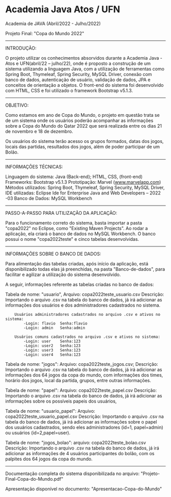 # Academia Java Atos / UFN

Academia de JAVA (Abril/2022 - Julho/2022)

Projeto Final: "Copa do Mundo 2022"

-------------------------------------------------------------------------
INTRODUÇÃO:

O projeto utilizar os conhecimentos absorvidos durante a Academia Java -
Atos e UFN(abril/22 – julho/22), onde é proposto a construção de um sistema
utilizando a linguagem Java, com a utilização de ferramentas como Spring Boot,
Thymeleaf, Spring Security, MySQL Driver, conexão com banco de dados, 
autenticação de usuário, validação de dados, JPA e conceitos de orientação
a objetos. O front-end do sistema foi desenvolvido com HTML, CSS e foi
utilizado o framework Bootstrap v5.1.3.

-------------------------------------------------------------------------
OBJETIVO:

Como estamos em ano de Copa do Mundo, o projeto em questão trata se de um 
sistema onde os usuários poderão acompanhar as informações sobre a Copa do
Mundo do Qatar 2022 que será realizada entre os dias 21 de novembro e 
18 de dezembro. 

Os usuários do sistema terão acesso os grupos formados, datas dos jogos,
locais das partidas, resultados dos jogos, além de poder participar de um Bolão. 

-------------------------------------------------------------------------
INFORMAÇÕES TÉCNICAS:

Linguagem do sistema: 	Java (Back-end); HTML, CSS, (front-end)
Frameworks:		Bootstrap v5.1.3
Prototipação: 		Marvel (www.marvelapp.com)
Métodos utilizados:	Spring Boot, Thymeleaf, Spring Security, MySQL Driver,
IDE utilizadas: 	Eclipse Ide for Enterprise Java and Web Developers – 2022 -03
Banco de Dados: 	MySQL Workbench

-------------------------------------------------------------------------
PASSO-A-PASSO PARA UTILIZAÇÃO DA APLICAÇÃO:

Para o funcionamento correto do sistema, basta importar a pasta "copa2022" no Eclipse, como "Existing Maven Projects".
Ao rodar a aplicação, ela criará o banco de dados no MySQL Workbench. O banco possui o nome "copa2022teste" 
e cinco tabelas desenvolvidas. 

-----------------------------------------------------------------------------
INFORMAÇÕES SOBRE O BANCO DE DADOS:

Para alimentação das tabelas criadas, após início da aplicação, está disponibilizado todas elas já preenchidas, na pasta "Banco-de-dados", para 
facilitar e agilizar a utilização do sistema desenvolvido. 

A seguir, informações referente as tabelas criadas no banco de dados: 

Tabela de nome: "usuario", 
Arquivo:	copa2022teste_usuario.csv
Descrição:	Importando o arquivo .csv na tabela do banco de dados, já irá adicionar as informações dos usuários e dos administradores
		cadastrados no sistema.

		Usuários administradores cadastrados no arquivo .csv e ativos no sistema:
			-Login: flavio	Senha:flavio
			-Login: admin	Senha:admin

		Usuários comuns cadastrados no arquivo .csv e ativos no sistema:
			-Login: user	Senha:123
			-Login: user2	Senha:123
			-Login: user3	Senha:123
			-Login: user4	Senha:123

Tabela de nome: "jogos":
Arquivo: 	copa2022teste_jogos.csv;
Descrição:	Importando o arquivo .csv na tabela do banco de dados, já irá adicionar as informações dos 64 jogos da copa do mundo, com 
		informações dos times, horário dos jogos, local da partida, grupos, entre outras informações.
		

Tabela de nome: "papel": 
Arquivo:	copa2022teste_papel.csv
Descrição:	Importando o arquivo .csv na tabela do banco de dados, já irá adicionar as informações sobre os possíveis papeis dos usuários,

Tabela de nome: "usuario_papel": 
Arquivo:	copa2022teste_usuario_papel.csv
Descrição:	Importando o arquivo .csv na tabela do banco de dados, já irá adicionar as informações sobre o papel dos usuários cadastrados,
		sendo eles administradores (id=1, papel=admin) ou usuários (id=2,papel=user).

Tabela de nome: "jogos_bolao":
arquivo:	copa2022teste_bolao.csv
Descrição:	Importando o arquivo .csv na tabela do banco de dados, já irá adicionar as informações de 4 usuários participantes do bolão,
		com os palpites dos 64 jogos da copa do mundo.


-----------------------------------------------------------------------------

Documentação completa do sistema disponibilizada no arquivo: 
"Projeto-Final-Copa-do-Mundo.pdf"

Apresentação disponível no documento:
"Apresentacao-Copa-do-Mundo"
